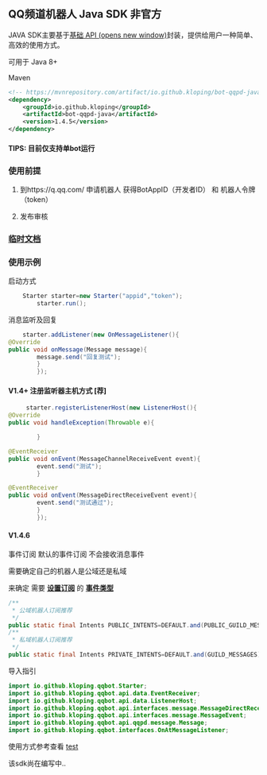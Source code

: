 ## QQ频道机器人 Java SDK 非官方

JAVA SDK主要基于[基础 API (opens new window)](https://bot.q.qq.com/wiki/develop/api/)封装，提供给用户一种简单、高效的使用方式。

可用于 Java 8+

Maven

```xml
<!-- https://mvnrepository.com/artifact/io.github.kloping/bot-qqpd-java -->
<dependency>
    <groupId>io.github.kloping</groupId>
    <artifactId>bot-qqpd-java</artifactId>
    <version>1.4.5</version>
</dependency>
```

#### TIPS: 目前仅支持单bot运行

### 使用前提

1. 到https://q.qq.com/ 申请机器人 获得BotAppID（开发者ID） 和 机器人令牌（token）

2. 发布审核

### [临时文档](./docs)

### 使用示例

启动方式

```java 
    Starter starter=new Starter("appid","token");
        starter.run();
```

消息监听及回复

```java
    starter.addListener(new OnMessageListener(){
@Override
public void onMessage(Message message){
        message.send("回复测试");
        }
        });
```

#### V1.4+ 注册监听器主机方式 [荐]

```java
     starter.registerListenerHost(new ListenerHost(){
@Override
public void handleException(Throwable e){

        }

@EventReceiver
public void onEvent(MessageChannelReceiveEvent event){
        event.send("测试");
        }

@EventReceiver
public void onEvent(MessageDirectReceiveEvent event){
        event.send("测试通过");
        }
        });
```

#### V1.4.6

事件订阅 默认的事件订阅 不会接收消息事件

需要确定自己的机器人是公域还是私域

来确定 需要 **[设置订阅](src/test/java/test_Intents.java)** 的 **[事件类型](src/main/java/io/github/kloping/qqbot/Intents.java)**

```java
/**
 * 公域机器人订阅推荐
 */
public static final Intents PUBLIC_INTENTS=DEFAULT.and(PUBLIC_GUILD_MESSAGES);
/**
 * 私域机器人订阅推荐
 */
public static final Intents PRIVATE_INTENTS=DEFAULT.and(GUILD_MESSAGES).and(FORUMS_EVENT);


```

导入指引

```java
import io.github.kloping.qqbot.Starter;
import io.github.kloping.qqbot.api.data.EventReceiver;
import io.github.kloping.qqbot.api.data.ListenerHost;
import io.github.kloping.qqbot.api.interfaces.message.MessageDirectReceiveEvent;
import io.github.kloping.qqbot.api.interfaces.message.MessageEvent;
import io.github.kloping.qqbot.api.qqpd.message.Message;
import io.github.kloping.qqbot.interfaces.OnAtMessageListener;
```

使用方式参考查看 [test](./src/test/java)

该sdk尚在编写中..
